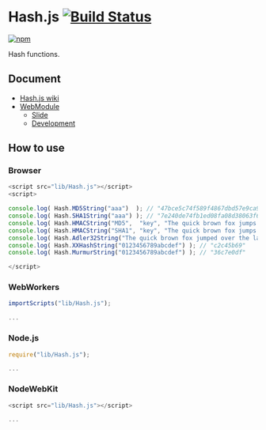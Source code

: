 # Hash.js [![Build Status](https://travis-ci.org/uupaa/Hash.js.png)](http://travis-ci.org/uupaa/Hash.js)

[![npm](https://nodei.co/npm/uupaa.hash.js.png?downloads=true&stars=true)](https://nodei.co/npm/uupaa.hash.js/)

Hash functions.

## Document

- [Hash.js wiki](https://github.com/uupaa/Hash.js/wiki/Hash)
- [WebModule](https://github.com/uupaa/WebModule)
    - [Slide](http://uupaa.github.io/Slide/slide/WebModule/index.html)
    - [Development](https://github.com/uupaa/WebModule/wiki/Development)

## How to use

### Browser

```js
<script src="lib/Hash.js"></script>
<script>

console.log( Hash.MD5String("aaa")  ); // "47bce5c74f589f4867dbd57e9ca9f808"
console.log( Hash.SHA1String("aaa") ); // "7e240de74fb1ed08fa08d38063f6a6a91462a815"
console.log( Hash.HMACString("MD5",  "key", "The quick brown fox jumps over the lazy dog") ); // "80070713463e7749b90c2dc24911e275"
console.log( Hash.HMACString("SHA1", "key", "The quick brown fox jumps over the lazy dog") ); // "de7c9b85b8b78aa6bc8a7a36f70a90701c9db4d9"
console.log( Hash.Adler32String("The quick brown fox jumped over the lazy dogs.\n") ); // "9de210db"
console.log( Hash.XXHashString("0123456789abcdef") ); // "c2c45b69"
console.log( Hash.MurmurString("0123456789abcdef") ); // "36c7e0df"

</script>
```

### WebWorkers

```js
importScripts("lib/Hash.js");

...
```

### Node.js

```js
require("lib/Hash.js");

...
```

### NodeWebKit

```js
<script src="lib/Hash.js"></script>

...
```
